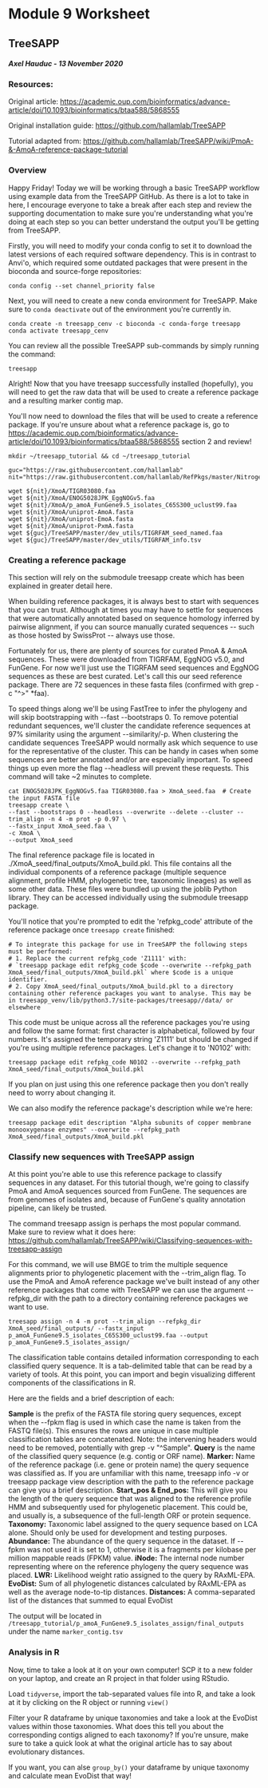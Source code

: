 # Module 9 Worksheet
## TreeSAPP
#### *Axel Hauduc - 13 November 2020*

### Resources:
Original article: https://academic.oup.com/bioinformatics/advance-article/doi/10.1093/bioinformatics/btaa588/5868555

Original installation guide: https://github.com/hallamlab/TreeSAPP

Tutorial adapted from: https://github.com/hallamlab/TreeSAPP/wiki/PmoA-&-AmoA-reference-package-tutorial

### Overview
Happy Friday! Today we will be working through a basic TreeSAPP workflow using example data from the TreeSAPP GitHub. As there is a lot to take in here, I encourage everyone to take a break after each step and review the supporting documentation to make sure you're understanding what you're doing at each step so you can better understand the output you'll be getting from TreeSAPP. 

Firstly, you will need to modify your conda config to set it to download the latest versions of each required software dependency. This is in contrast to Anvi'o, which required some outdated packages that were present in the bioconda and source-forge repositories:
```
conda config --set channel_priority false
```

Next, you will need to create a new conda environment for TreeSAPP. Make sure to ```conda deactivate``` out of the environment you're currently in.

```
conda create -n treesapp_cenv -c bioconda -c conda-forge treesapp
conda activate treesapp_cenv
```

You can review all the possible TreeSAPP sub-commands by simply running the command:
```
treesapp
```

Alright! Now that you have treesapp successfully installed (hopefully), you will need to get the raw data that will be used to create a reference package and a resulting marker contig map.

You'll now need to download the files that will be used to create a reference package. If you're unsure about what a reference package is, go to https://academic.oup.com/bioinformatics/advance-article/doi/10.1093/bioinformatics/btaa588/5868555 section 2 and review!
```
mkdir ~/treesapp_tutorial && cd ~/treesapp_tutorial

guc="https://raw.githubusercontent.com/hallamlab"
nit="https://raw.githubusercontent.com/hallamlab/RefPkgs/master/Nitrogen_metabolism/Nitrification"

wget ${nit}/XmoA/TIGR03080.faa
wget ${nit}/XmoA/ENOG5028JPK_EggNOGv5.faa
wget ${nit}/XmoA/p_amoA_FunGene9.5_isolates_C65S300_uclust99.faa
wget ${nit}/XmoA/uniprot-AmoA.fasta
wget ${nit}/XmoA/uniprot-EmoA.fasta
wget ${nit}/XmoA/uniprot-PxmA.fasta
wget ${guc}/TreeSAPP/master/dev_utils/TIGRFAM_seed_named.faa
wget ${guc}/TreeSAPP/master/dev_utils/TIGRFAM_info.tsv
```

### Creating a reference package
This section will rely on the submodule treesapp create which has been explained in greater detail here.

When building reference packages, it is always best to start with sequences that you can trust. Although at times you may have to settle for sequences that were automatically annotated based on sequence homology inferred by pairwise alignment, if you can source manually curated sequences -- such as those hosted by SwissProt -- always use those.

Fortunately for us, there are plenty of sources for curated PmoA & AmoA sequences. These were downloaded from TIGRFAM, EggNOG v5.0, and FunGene. For now we'll just use the TIGRFAM seed sequences and EggNOG sequences as these are best curated. Let's call this our seed reference package. There are 72 sequences in these fasta files (confirmed with grep -c "^>" *faa).

To speed things along we'll be using FastTree to infer the phylogeny and will skip bootstrapping with --fast --bootstraps 0. To remove potential redundant sequences, we'll cluster the candidate reference sequences at 97% similarity using the argument --similarity/-p. When clustering the candidate sequences TreeSAPP would normally ask which sequence to use for the representative of the cluster. This can be handy in cases when some sequences are better annotated and/or are especially important. To speed things up even more the flag --headless will prevent these requests. This command will take ~2 minutes to complete.

```
cat ENOG5028JPK_EggNOGv5.faa TIGR03080.faa > XmoA_seed.faa  # Create the input FASTA file
treesapp create \
--fast --bootstraps 0 --headless --overwrite --delete --cluster --trim_align -n 4 -m prot -p 0.97 \
--fastx_input XmoA_seed.faa \
-c XmoA \
--output XmoA_seed
```

The final reference package file is located in ./XmoA_seed/final_outputs/XmoA_build.pkl. This file contains all the individual components of a reference package (multiple sequence alignment, profile HMM, phylogenetic tree, taxonomic lineages) as well as some other data. These files were bundled up using the joblib Python library. They can be accessed individually using the submodule treesapp package.

You'll notice that you're prompted to edit the 'refpkg_code' attribute of the reference package once ```treesapp create``` finished:

```
# To integrate this package for use in TreeSAPP the following steps must be performed:
# 1. Replace the current refpkg_code 'Z1111' with:
# `treesapp package edit refpkg_code $code --overwrite --refpkg_path XmoA_seed/final_outputs/XmoA_build.pkl` where $code is a unique identifier.
# 2. Copy XmoA_seed/final_outputs/XmoA_build.pkl to a directory containing other reference packages you want to analyse. This may be in treesapp_venv/lib/python3.7/site-packages/treesapp//data/ or elsewhere
```

This code must be unique across all the reference packages you're using and follow the same format: first character is alphabetical, followed by four numbers. It's assigned the temporary string 'Z1111' but should be changed if you're using multiple reference packages. Let's change it to 'N0102' with:

```
treesapp package edit refpkg_code N0102 --overwrite --refpkg_path XmoA_seed/final_outputs/XmoA_build.pkl
```

If you plan on just using this one reference package then you don't really need to worry about changing it.

We can also modify the reference package's description while we're here:

```
treesapp package edit description "Alpha subunits of copper membrane monooxygenase enzymes" --overwrite --refpkg_path XmoA_seed/final_outputs/XmoA_build.pkl
```

### Classify new sequences with TreeSAPP assign
At this point you're able to use this reference package to classify sequences in any dataset. For this tutorial though, we're going to classify PmoA and AmoA sequences sourced from FunGene. The sequences are from genomes of isolates and, because of FunGene's quality annotation pipeline, can likely be trusted.

The command treesapp assign is perhaps the most popular command. Make sure to review what it does here: https://github.com/hallamlab/TreeSAPP/wiki/Classifying-sequences-with-treesapp-assign

For this command, we will use BMGE to trim the multiple sequence alignments prior to phylogenetic placement with the --trim_align flag. To use the PmoA and AmoA reference package we've built instead of any other reference packages that come with TreeSAPP we can use the argument --refpkg_dir with the path to a directory containing reference packages we want to use.

```
treesapp assign -n 4 -m prot --trim_align --refpkg_dir XmoA_seed/final_outputs/ --fastx_input p_amoA_FunGene9.5_isolates_C65S300_uclust99.faa --output p_amoA_FunGene9.5_isolates_assign/
```

The classification table contains detailed information corresponding to each classified query sequence. It is a tab-delimited table that can be read by a variety of tools. At this point, you can import and begin visualizing different components of the classifications in R.

Here are the fields and a brief description of each:

**Sample** is the prefix of the FASTA file storing query sequences, except when the --fpkm flag is used in which case the name is taken from the FASTQ file(s). This ensures the rows are unique in case multiple classification tables are concatenated. Note: the intervening headers would need to be removed, potentially with grep -v "^Sample".
**Query** is the name of the classified query sequence (e.g. contig or ORF name).
**Marker:** Name of the reference package (i.e. gene or protein name) the query sequence was classified as. If you are unfamiliar with this name, treesapp info -v or treesapp package view description with the path to the reference package can give you a brief description.
**Start_pos & End_pos:** This will give you the length of the query sequence that was aligned to the reference profile HMM and subsequently used for phylogenetic placement. This could be, and usually is, a subsequence of the full-length ORF or protein sequence.
**Taxonomy:** Taxonomic label assigned to the query sequence based on LCA alone. Should only be used for development and testing purposes.
**Abundance:** The abundance of the query sequence in the dataset. If --fpkm was not used it is set to 1, otherwise it is a fragments per kilobase per million mappable reads (FPKM) value.
**iNode:** The internal node number representing where on the reference phylogeny the query sequence was placed.
**LWR:** Likelihood weight ratio assigned to the query by RAxML-EPA.
**EvoDist:** Sum of all phylogenetic distances calculated by RAxML-EPA as well as the average node-to-tip distances.
**Distances:** A comma-separated list of the distances that summed to equal EvoDist

The output will be located in ```/treesapp_tutorial/p_amoA_FunGene9.5_isolates_assign/final_outputs``` under the name ```marker_contig.tsv```

### Analysis in R

Now, time to take a look at it on your own computer! SCP it to a new folder on your laptop, and create an R project in that folder using RStudio.

Load ```tidyverse```, import the tab-separated values file into R, and take a look at it by clicking on the R object or running ```view()```

Filter your R dataframe by unique taxonomies and take a look at the EvoDist values within those taxonomies. What does this tell you about the corresponding contigs aligned to each taxonomy? If you're unsure, make sure to take a quick look at what the original article has to say about evolutionary distances.

If you want, you can alse ```group_by()``` your dataframe by unique taxonomy and calculate mean EvoDist that way!



